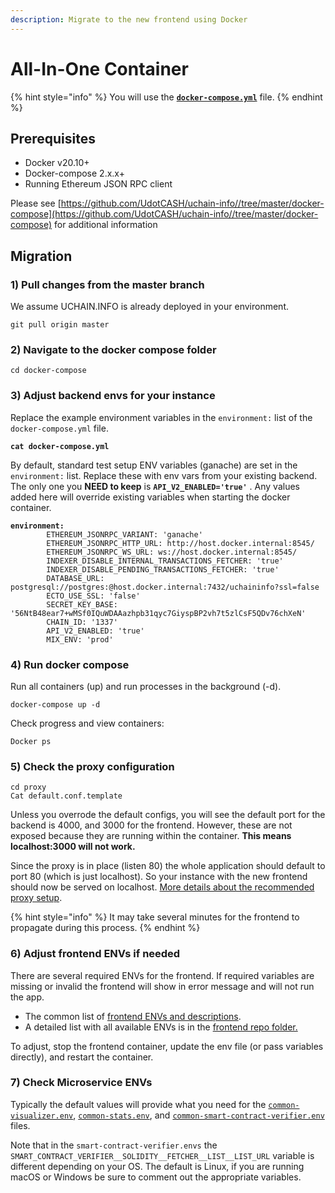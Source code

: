 ```yaml
---
description: Migrate to the new frontend using Docker
---
```


# All-In-One Container

{% hint style="info" %}
You will use the [**`docker-compose.yml`**](https://github.com/UdotCASH/uchain-info//blob/master/docker-compose/docker-compose.yml) file.
{% endhint %}

## Prerequisites

* Docker v20.10+
* Docker-compose 2.x.x+
* Running Ethereum JSON RPC client

Please see [https://github.com/UdotCASH/uchain-info//tree/master/docker-compose](https://github.com/UdotCASH/uchain-info//tree/master/docker-compose) for additional information

## Migration

### 1) Pull changes from the master branch

We assume UCHAIN.INFO is already deployed in your environment.

```
git pull origin master
```

### 2) Navigate to the docker compose folder

```
cd docker-compose
```

### 3) Adjust backend envs for your instance

Replace the example environment variables in the `environment:` list of the `docker-compose.yml` file.

<pre><code><strong>cat docker-compose.yml
</strong></code></pre>

By default, standard test setup ENV variables (ganache) are set in the `environment:` list. Replace these with env vars from your existing backend. The only one you **NEED to keep** is **`API_V2_ENABLED='true'`** . Any values added here will override existing variables when starting the docker container.

<pre data-full-width="true"><code><strong>environment:
</strong>        ETHEREUM_JSONRPC_VARIANT: 'ganache'
        ETHEREUM_JSONRPC_HTTP_URL: http://host.docker.internal:8545/
        ETHEREUM_JSONRPC_WS_URL: ws://host.docker.internal:8545/
        INDEXER_DISABLE_INTERNAL_TRANSACTIONS_FETCHER: 'true'
        INDEXER_DISABLE_PENDING_TRANSACTIONS_FETCHER: 'true'
        DATABASE_URL: postgresql://postgres:@host.docker.internal:7432/uchaininfo?ssl=false
        ECTO_USE_SSL: 'false'
        SECRET_KEY_BASE: '56NtB48ear7+wMSf0IQuWDAAazhpb31qyc7GiyspBP2vh7t5zlCsF5QDv76chXeN'
        CHAIN_ID: '1337'
        API_V2_ENABLED: 'true'
        MIX_ENV: 'prod'
</code></pre>

### 4) Run docker compose

Run all containers (up) and run processes in the background (-d).

```
docker-compose up -d
```

Check progress and view containers:

```
Docker ps
```

### 5) Check the proxy configuration

```
cd proxy
Cat default.conf.template
```

Unless you overrode the default configs, you will see the default port for the backend is 4000, and 3000 for the frontend. However, these are not exposed because they are running within the container. **This means localhost:3000 will not work.**

Since the proxy is in place (listen 80) the whole application should default to port 80 (which is just localhost). So your instance with the new frontend should now be served on localhost. [More details about the recommended proxy setup](proxy-setup.md).

{% hint style="info" %}
It may take several minutes for the frontend to propagate during this process.
{% endhint %}

### 6) Adjust frontend ENVs if needed

There are several required ENVs for the frontend. If required variables are missing or invalid the frontend will show in error message and will not run the app.

* The common list of [frontend ENVs and descriptions](../../information-and-settings/env-variables/frontend-common-envs.md).
* A detailed list with all available ENVs is in the [frontend repo folder.](https://github.com/UdotCASH/uchain-info-frontend/blob/main/docs/ENVS.md)

To adjust, stop the frontend container, update the env file (or pass variables directly), and restart the container.

### 7) Check Microservice ENVs

Typically the default values will provide what you need for the [`common-visualizer.env`](https://github.com/UdotCASH/uchain-info//blob/master/docker-compose/envs/common-visualizer.env), [`common-stats.env`](https://github.com/UdotCASH/uchain-info//blob/master/docker-compose/envs/common-stats.env), and [`common-smart-contract-verifier.env`](https://github.com/UdotCASH/uchain-info//blob/master/docker-compose/envs/common-smart-contract-verifier.env) files.

Note that in the `smart-contract-verifier.envs` the `SMART_CONTRACT_VERIFIER__SOLIDITY__FETCHER__LIST__LIST_URL` variable is different depending on your OS. The default is Linux, if you are running macOS or Windows be sure to comment out the appropriate variables.
